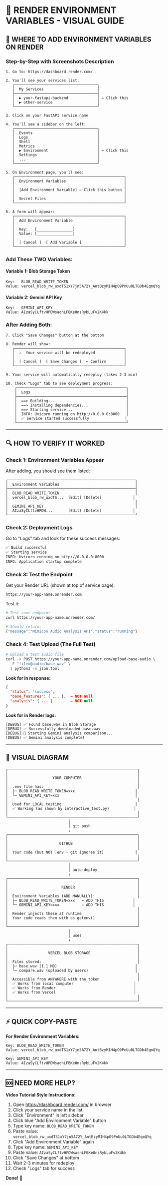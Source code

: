 # 🎯 RENDER ENVIRONMENT VARIABLES - VISUAL GUIDE

## 📍 WHERE TO ADD ENVIRONMENT VARIABLES ON RENDER

### **Step-by-Step with Screenshots Description**

```
1. Go to: https://dashboard.render.com/
   
2. You'll see your services list:
   ┌─────────────────────────────────────┐
   │  My Services                        │
   ├─────────────────────────────────────┤
   │  ▶ your-fastapi-backend             │ ← Click this
   │  ▶ other-service                    │
   └─────────────────────────────────────┘

3. Click on your FastAPI service name

4. You'll see a sidebar on the left:
   ┌─────────────────────────────────────┐
   │  Events                             │
   │  Logs                               │
   │  Shell                              │
   │  Metrics                            │
   │  ▶ Environment                      │ ← Click this
   │  Settings                           │
   │  ...                                │
   └─────────────────────────────────────┘

5. On Environment page, you'll see:
   ┌─────────────────────────────────────────────────┐
   │  Environment Variables                          │
   │                                                 │
   │  [Add Environment Variable] ← Click this button │
   │                                                 │
   │  Secret Files                                   │
   └─────────────────────────────────────────────────┘

6. A form will appear:
   ┌─────────────────────────────────────────────────┐
   │  Add Environment Variable                       │
   │                                                 │
   │  Key:   [________________]                      │
   │  Value: [________________]                      │
   │                                                 │
   │  [ Cancel ]  [ Add Variable ]                   │
   └─────────────────────────────────────────────────┘
```

### **Add These TWO Variables:**

#### **Variable 1: Blob Storage Token**
```
Key:   BLOB_READ_WRITE_TOKEN
Value: vercel_blob_rw_uxdTS1xY7jn5A72Y_AntBzyMIH4pO9PnUu0LTGDb4EqmQYq
```

#### **Variable 2: Gemini API Key**
```
Key:   GEMINI_API_KEY
Value: AIzaSyCLftvHPDWsaohLFBKe0nsRybLuFv2K4kk
```

### **After Adding Both:**

```
7. Click "Save Changes" button at the bottom

8. Render will show:
   ┌─────────────────────────────────────────────────┐
   │  ⚠️  Your service will be redeployed             │
   │                                                 │
   │  [ Cancel ]  [ Save Changes ]  ← Confirm        │
   └─────────────────────────────────────────────────┘

9. Your service will automatically redeploy (takes 2-3 min)

10. Check "Logs" tab to see deployment progress:
    ┌─────────────────────────────────────────────────┐
    │  Logs                                           │
    ├─────────────────────────────────────────────────┤
    │  ==> Building...                                │
    │  ==> Installing dependencies...                 │
    │  ==> Starting service...                        │
    │  INFO: Uvicorn running on http://0.0.0.0:8000   │
    │  ✅ Service started successfully                │
    └─────────────────────────────────────────────────┘
```

---

## 🔍 HOW TO VERIFY IT WORKED

### **Check 1: Environment Variables Appear**

After adding, you should see them listed:

```
┌─────────────────────────────────────────────────────────┐
│  Environment Variables                                  │
├─────────────────────────────────────────────────────────┤
│  BLOB_READ_WRITE_TOKEN                                  │
│  vercel_blob_rw_uxdTS...  [Edit] [Delete]              │
│                                                         │
│  GEMINI_API_KEY                                         │
│  AIzaSyCLftvHPDW...       [Edit] [Delete]              │
└─────────────────────────────────────────────────────────┘
```

### **Check 2: Deployment Logs**

Go to "Logs" tab and look for these success messages:

```bash
✅ Build successful
✅ Starting service
INFO: Uvicorn running on http://0.0.0.0:8000
INFO: Application startup complete
```

### **Check 3: Test the Endpoint**

Get your Render URL (shown at top of service page):
```
https://your-app-name.onrender.com
```

Test it:
```bash
# Test root endpoint
curl https://your-app-name.onrender.com/

# Should return:
{"message":"Mimicoo Audio Analysis API","status":"running"}
```

### **Check 4: Test Upload (The Full Test)**

```bash
# Upload a test audio file
curl -X POST https://your-app-name.onrender.com/upload-base-audio \
  -F "file=@audio/base.wav" \
  | python3 -m json.tool
```

**Look for in response:**
```json
{
  "status": "success",
  "base_features": { ... },  ← NOT null
  "analysis": { ... }        ← NOT null
}
```

**Look for in Render logs:**
```
[DEBUG] ✅ Found base.wav in Blob Storage
[DEBUG] ✅ Successfully downloaded base.wav
[DEBUG] 🤖 Starting Gemini analysis comparison...
[DEBUG] ✅ Gemini analysis complete!
```

---

## 🎨 VISUAL DIAGRAM

```
┌──────────────────────────────────────────────────────────┐
│                                                          │
│                    YOUR COMPUTER                         │
│                                                          │
│  .env file has:                                          │
│  ├─ BLOB_READ_WRITE_TOKEN=xxx                           │
│  └─ GEMINI_API_KEY=xxx                                  │
│                                                          │
│  Used for LOCAL testing                                 │
│  ✅ Working (as shown by interactive_test.py)           │
│                                                          │
└──────────────────────────────────────────────────────────┘
                            │
                            │ git push
                            ↓
┌──────────────────────────────────────────────────────────┐
│                                                          │
│                       GITHUB                             │
│                                                          │
│  Your code (but NOT .env - git ignores it)              │
│                                                          │
└──────────────────────────────────────────────────────────┘
                            │
                            │ auto-deploy
                            ↓
┌──────────────────────────────────────────────────────────┐
│                                                          │
│                        RENDER                            │
│                                                          │
│  Environment Variables (ADD MANUALLY):                   │
│  ├─ BLOB_READ_WRITE_TOKEN=xxx   ← ADD THIS             │
│  └─ GEMINI_API_KEY=xxx          ← ADD THIS             │
│                                                          │
│  Render injects these at runtime                         │
│  Your code reads them with os.getenv()                   │
│                                                          │
└──────────────────────────────────────────────────────────┘
                            │
                            │ uses
                            ↓
┌──────────────────────────────────────────────────────────┐
│                                                          │
│                  VERCEL BLOB STORAGE                     │
│                                                          │
│  Files stored:                                           │
│  ├─ base.wav (1.1 MB)                                   │
│  └─ compare.wav (uploaded by users)                     │
│                                                          │
│  Accessible from ANYWHERE with the token                 │
│  ✅ Works from local computer                           │
│  ✅ Works from Render                                   │
│  ✅ Works from Vercel                                   │
│                                                          │
└──────────────────────────────────────────────────────────┘
```

---

## ⚡ QUICK COPY-PASTE

**For Render Environment Variables:**

```
Key: BLOB_READ_WRITE_TOKEN
Value: vercel_blob_rw_uxdTS1xY7jn5A72Y_AntBzyMIH4pO9PnUu0LTGDb4EqmQYq
```

```
Key: GEMINI_API_KEY
Value: AIzaSyCLftvHPDWsaohLFBKe0nsRybLuFv2K4kk
```

---

## 🆘 NEED MORE HELP?

**Video Tutorial Style Instructions:**

1. Open https://dashboard.render.com/ in browser
2. Click your service name in the list
3. Click "Environment" in left sidebar
4. Click blue "Add Environment Variable" button
5. Type key name: `BLOB_READ_WRITE_TOKEN`
6. Paste value: `vercel_blob_rw_uxdTS1xY7jn5A72Y_AntBzyMIH4pO9PnUu0LTGDb4EqmQYq`
7. Click "Add Environment Variable" again
8. Type key name: `GEMINI_API_KEY`
9. Paste value: `AIzaSyCLftvHPDWsaohLFBKe0nsRybLuFv2K4kk`
10. Click "Save Changes" at bottom
11. Wait 2-3 minutes for redeploy
12. Check "Logs" tab for success

**Done!** 🎉
